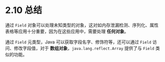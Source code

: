 # 2.10 总结

通过 `Field` 对象可以处理未知类型的对象，这对如内存泄漏检测、序列化、属性表格等应用十分重要，因为在这些应用中，需要处理 **任何对象**。

通过 `Field` 元类型，Java 可以获取字段名字、修饰符等，还可以通过 `Field` 访问、修改字段值，对于 **数组对象**，`java.lang.reflect.Array` 提供了与 `Field` 类似的功能。
